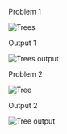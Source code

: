 Problem 1

![Trees](https://github.com/user-attachments/assets/57740e39-fc87-4ca3-baad-5456129c556e)


Output 1

![Trees output](https://github.com/user-attachments/assets/a435fc7a-b996-4b0b-85e9-76e933f52cf2)



Problem 2

![Tree](https://github.com/user-attachments/assets/6bef8b3e-c38d-4f12-8a86-489ffaa22fc5)


Output 2

![Tree output](https://github.com/user-attachments/assets/e9d181f1-da0a-4952-8806-1463d3f17145)

